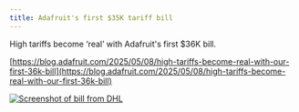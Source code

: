 ```yaml
---
title: Adafruit's first $35K tariff bill
---
```


High tariffs become ‘real’ with Adafruit's first $36K bill.

[https://blog.adafruit.com/2025/05/08/high-tariffs-become-real-with-our-first-36k-bill](https://blog.adafruit.com/2025/05/08/high-tariffs-become-real-with-our-first-36k-bill)

[![Screenshot of bill from DHL](https://cdn-blog.adafruit.com/uploads/2025/05/36k-adafruit.jpg "Screenshot of bill from DHL")](https://blog.adafruit.com/2025/05/08/high-tariffs-become-real-with-our-first-36k-bill)
